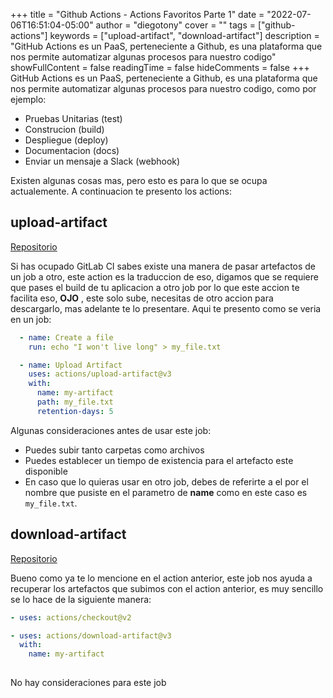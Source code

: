 +++
title = "Github Actions - Actions Favoritos Parte 1"
date = "2022-07-06T16:51:04-05:00"
author = "diegotony"
cover = ""
tags = ["github-actions"]
keywords = ["upload-artifact", "download-artifact"]
description = "GitHub Actions es un PaaS, perteneciente a Github, es una plataforma que nos permite automatizar algunas procesos para nuestro codigo"
showFullContent = false
readingTime = false
hideComments = false
+++
GitHub Actions es un PaaS, perteneciente a Github, es una plataforma que nos permite automatizar algunas procesos para nuestro codigo, como por ejemplo:

- Pruebas Unitarias (test)
- Construcion (build)
- Despliegue (deploy)
- Documentacion (docs)
- Enviar un mensaje a Slack (webhook)

Existen algunas cosas mas, pero esto es para lo que se ocupa actualemente. A continuacion te presento los actions:

## upload-artifact
[Repositorio](https://github.com/actions/upload-artifact)

Si has ocupado GitLab CI sabes existe una manera de pasar artefactos de un job a otro, este action es la traduccion de eso, digamos que se requiere que pases el build de tu aplicacion a otro job por lo que este accion te facilita eso, **OJO** , este solo sube, necesitas de otro accion para descargarlo, mas adelante te lo presentare. Aqui te presento como se veria en un job:

```yaml
  - name: Create a file
    run: echo "I won't live long" > my_file.txt

  - name: Upload Artifact
    uses: actions/upload-artifact@v3
    with:
      name: my-artifact
      path: my_file.txt
      retention-days: 5 
```
Algunas consideraciones antes de usar este job:

- Puedes subir tanto carpetas como archivos
- Puedes establecer un tiempo de existencia para el artefacto este disponible
- En caso que lo quieras usar en otro job, debes de referirte a el por el nombre que pusiste en el parametro de **name** como en este caso es `my_file.txt`.


## download-artifact
[Repositorio](https://github.com/actions/download-artifact)

Bueno como ya te lo mencione en el action anterior, este job nos ayuda a recuperar los artefactos que subimos con el action anterior, es muy sencillo se lo hace de la siguiente manera: 

```yaml
- uses: actions/checkout@v2

- uses: actions/download-artifact@v3
  with:
    name: my-artifact
    
```
No hay consideraciones para este job
